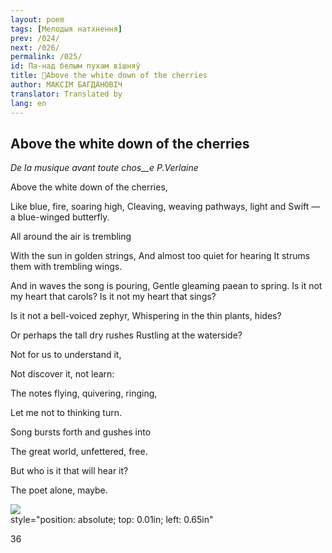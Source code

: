 ```yaml
---
layout: poem
tags: [Мелодыя натхнення]
prev: /024/
next: /026/
permalink: /025/
id: Па-над белым пухам вішняў
title: 🚧Above the white down of the cherries
author: МАКСІМ БАГДАНОВІЧ
translator: Translated by 
lang: en
---
```



 
## Above the white down of the cherries
_De la musique avant toute chos__e_ _P.Verlaine_

Above the white down of the cherries,

Like blue, fire, soaring high, Cleaving, weaving pathways, light and Swift — a blue-winged butterfly.

All around the air is trembling

With the sun in golden strings, And almost too quiet for hearing It strums them with trembling wings.

And in waves the song is pouring, Gentle gleaming paean to spring. Is it not my heart that carols? Is it not my heart that sings?

Is it not a bell-voiced zephyr, Whispering in the thin plants, hides?

Or perhaps the tall dry rushes Rustling at the waterside?

Not for us to understand it,

Not discover it, not learn:

The notes flying, quivering, ringing,

Let me not to thinking turn.

Song bursts forth and gushes into

The great world, unfettered, free.

But who is it that will hear it?

The poet alone, maybe.

![](2022-%D0%9C%D1%96%D0%BD%D1%81%D0%BA-%D0%BB%D1%83%D1%87%D0%BD%D0%B0%D1%81%D1%86%D1%8C-%D0%BC%D1%96%D0%BA%D0%BE%D0%BB%D0%B0-%D0%BC%D1%8F%D1%82%D0%BB%D1%96%D1%86%D0%BA%D1%96_html_77d354dba76a8ab0.jpg)  
style="position: absolute; top: 0.01in; left: 0.65in"

36

  
